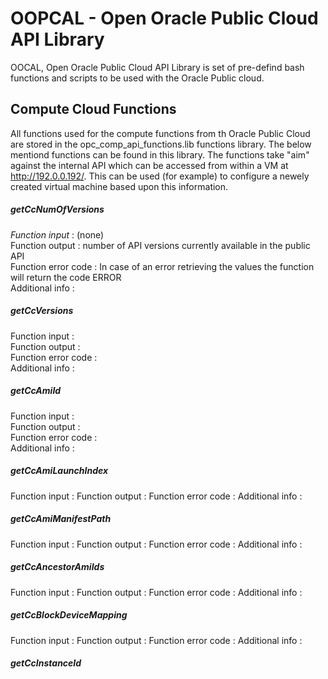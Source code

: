 # OOPCAL - Open Oracle Public Cloud API Library
OOCAL, Open Oracle Public Cloud API Library is set of pre-defind bash functions and scripts to be used with the Oracle Public cloud.

## Compute Cloud Functions
All functions used for the compute functions from th Oracle Public Cloud are stored in the opc_comp_api_functions.lib functions library. The below mentiond functions can be found in this library. The functions take "aim" against the internal API which can be accessed from within a VM at http://192.0.0.192/. This can be used (for example) to configure a newely created virtual machine based upon this information.

##### _getCcNumOfVersions_
_Function input_      : (none)  
Function output     : number of API versions currently available in the public API   
Function error code : In case of an error retrieving the values the function will return the code ERROR  
Additional info     :  

##### getCcVersions
Function input      :  
Function output     :  
Function error code :  
Additional info     :  

##### getCcAmiId
Function input      :  
Function output     :  
Function error code :  
Additional info     : 

##### getCcAmiLaunchIndex
Function input      : 
Function output     : 
Function error code : 
Additional info     :

##### getCcAmiManifestPath
Function input      : 
Function output     : 
Function error code : 
Additional info     :

##### getCcAncestorAmiIds
Function input      : 
Function output     : 
Function error code : 
Additional info     :

##### getCcBlockDeviceMapping
Function input      : 
Function output     : 
Function error code : 
Additional info     :

##### getCcInstanceId
#####
#####
#####
#####
